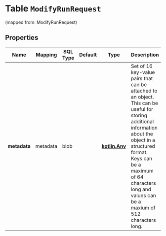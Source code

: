 
# Table `ModifyRunRequest`
(mapped from: ModifyRunRequest)

## Properties
Name | Mapping | SQL Type | Default | Type | Description | Notes
---- | ------- | -------- | ------- | ---- | ----------- | -----
**metadata** | metadata | blob |  | [**kotlin.Any**](.md) | Set of 16 key-value pairs that can be attached to an object. This can be useful for storing additional information about the object in a structured format. Keys can be a maximum of 64 characters long and values can be a maxium of 512 characters long.  |  [optional]



